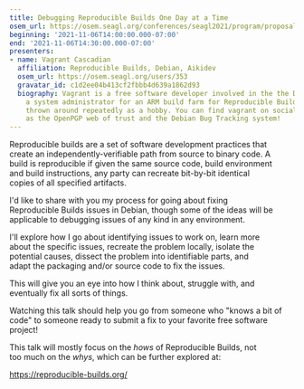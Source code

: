 ```yaml
---
title: Debugging Reproducible Builds One Day at a Time
osem_url: https://osem.seagl.org/conferences/seagl2021/program/proposals/858
beginning: '2021-11-06T14:00:00.000-07:00'
end: '2021-11-06T14:30:00.000-07:00'
presenters:
- name: Vagrant Cascadian
  affiliation: Reproducible Builds, Debian, Aikidev
  osem_url: https://osem.seagl.org/users/353
  gravatar_id: c1d2ee04b413cf2fbbb4d639a1862d93
  biography: Vagrant is a free software developer involved in the the Debian project,
    a system administrator for an ARM build farm for Reproducible Builds, and gets
    thrown around repeatedly as a hobby. You can find vagrant on social networks such
    as the OpenPGP web of trust and the Debian Bug Tracking system!
---
```


Reproducible builds are a set of software development practices that                                                   
create an independently-verifiable path from source to binary code.  A                                                 
build is reproducible if given the same source code, build environment                                                 
and build instructions, any party can recreate bit-by-bit identical                                                    
copies of all specified artifacts.                                                                                     

I'd like to share with you my process for going about fixing                                                           
Reproducible Builds issues in Debian, though some of the ideas will be                                                 
applicable to debugging issues of any kind in any environment.                                                         

I'll explore how I go about identifying issues to work on, learn more                                                  
about the specific issues, recreate the problem locally, isolate the                                                   
potential causes, dissect the problem into identifiable parts, and                                                      
adapt the packaging and/or source code to fix the issues.                                                              

This will give you an eye into how I think about, struggle with, and                                                   
eventually fix all sorts of things.                                                                                    

Watching this talk should help you go from someone who "knows a bit of                                                 
code" to someone ready to submit a fix to your favorite free software                                                  
project!                                                                                                               

This talk will mostly focus on the *hows* of Reproducible Builds, not                                                  
too much on the *whys*, which can be further explored at:                                                              

  https://reproducible-builds.org/
